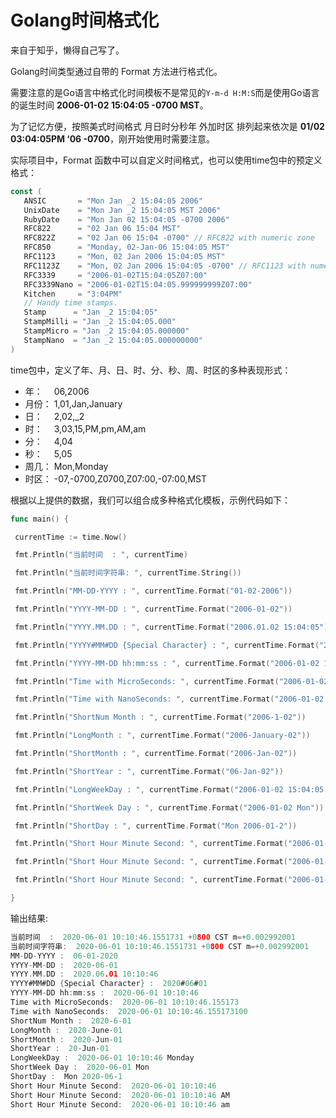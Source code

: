 # Golang时间格式化

来自于知乎，懒得自己写了。



Golang时间类型通过自带的 Format 方法进行格式化。

需要注意的是Go语言中格式化时间模板不是常见的`Y-m-d H:M:S`而是使用Go语言的诞生时间 **2006-01-02 15:04:05 -0700 MST**。

为了记忆方便，按照美式时间格式 月日时分秒年 外加时区 排列起来依次是 **01/02 03:04:05PM ‘06 -0700**，刚开始使用时需要注意。

实际项目中，Format 函数中可以自定义时间格式，也可以使用time包中的预定义格式：

```go
const (
   ANSIC       = "Mon Jan _2 15:04:05 2006"
   UnixDate    = "Mon Jan _2 15:04:05 MST 2006"
   RubyDate    = "Mon Jan 02 15:04:05 -0700 2006"
   RFC822      = "02 Jan 06 15:04 MST"
   RFC822Z     = "02 Jan 06 15:04 -0700" // RFC822 with numeric zone
   RFC850      = "Monday, 02-Jan-06 15:04:05 MST"
   RFC1123     = "Mon, 02 Jan 2006 15:04:05 MST"
   RFC1123Z    = "Mon, 02 Jan 2006 15:04:05 -0700" // RFC1123 with numeric zone
   RFC3339     = "2006-01-02T15:04:05Z07:00"
   RFC3339Nano = "2006-01-02T15:04:05.999999999Z07:00"
   Kitchen     = "3:04PM"
   // Handy time stamps.
   Stamp      = "Jan _2 15:04:05"
   StampMilli = "Jan _2 15:04:05.000"
   StampMicro = "Jan _2 15:04:05.000000"
   StampNano  = "Jan _2 15:04:05.000000000"
)
```

time包中，定义了年、月、日、时、分、秒、周、时区的多种表现形式：

- 年：　 06,2006
- 月份： 1,01,Jan,January
- 日：　 2,02,_2
- 时：　 3,03,15,PM,pm,AM,am
- 分：　 4,04
- 秒：　 5,05
- 周几： Mon,Monday
- 时区： -07,-0700,Z0700,Z07:00,-07:00,MST

根据以上提供的数据，我们可以组合成多种格式化模板，示例代码如下：

```go
func main() {

 currentTime := time.Now()

 fmt.Println("当前时间  : ", currentTime)

 fmt.Println("当前时间字符串: ", currentTime.String())

 fmt.Println("MM-DD-YYYY : ", currentTime.Format("01-02-2006"))

 fmt.Println("YYYY-MM-DD : ", currentTime.Format("2006-01-02"))

 fmt.Println("YYYY.MM.DD : ", currentTime.Format("2006.01.02 15:04:05"))

 fmt.Println("YYYY#MM#DD {Special Character} : ", currentTime.Format("2006#01#02"))

 fmt.Println("YYYY-MM-DD hh:mm:ss : ", currentTime.Format("2006-01-02 15:04:05"))

 fmt.Println("Time with MicroSeconds: ", currentTime.Format("2006-01-02 15:04:05.000000"))

 fmt.Println("Time with NanoSeconds: ", currentTime.Format("2006-01-02 15:04:05.000000000"))

 fmt.Println("ShortNum Month : ", currentTime.Format("2006-1-02"))

 fmt.Println("LongMonth : ", currentTime.Format("2006-January-02"))

 fmt.Println("ShortMonth : ", currentTime.Format("2006-Jan-02"))

 fmt.Println("ShortYear : ", currentTime.Format("06-Jan-02"))

 fmt.Println("LongWeekDay : ", currentTime.Format("2006-01-02 15:04:05 Monday"))

 fmt.Println("ShortWeek Day : ", currentTime.Format("2006-01-02 Mon"))

 fmt.Println("ShortDay : ", currentTime.Format("Mon 2006-01-2"))

 fmt.Println("Short Hour Minute Second: ", currentTime.Format("2006-01-02 3:4:5"))

 fmt.Println("Short Hour Minute Second: ", currentTime.Format("2006-01-02 3:4:5 PM"))

 fmt.Println("Short Hour Minute Second: ", currentTime.Format("2006-01-02 3:4:5 pm"))

}
```

输出结果:

```go
当前时间  :  2020-06-01 10:10:46.1551731 +0800 CST m=+0.002992001
当前时间字符串:  2020-06-01 10:10:46.1551731 +0800 CST m=+0.002992001
MM-DD-YYYY :  06-01-2020
YYYY-MM-DD :  2020-06-01
YYYY.MM.DD :  2020.06.01 10:10:46
YYYY#MM#DD {Special Character} :  2020#06#01
YYYY-MM-DD hh:mm:ss :  2020-06-01 10:10:46
Time with MicroSeconds:  2020-06-01 10:10:46.155173
Time with NanoSeconds:  2020-06-01 10:10:46.155173100
ShortNum Month :  2020-6-01
LongMonth :  2020-June-01
ShortMonth :  2020-Jun-01
ShortYear :  20-Jun-01
LongWeekDay :  2020-06-01 10:10:46 Monday
ShortWeek Day :  2020-06-01 Mon
ShortDay :  Mon 2020-06-1
Short Hour Minute Second:  2020-06-01 10:10:46
Short Hour Minute Second:  2020-06-01 10:10:46 AM
Short Hour Minute Second:  2020-06-01 10:10:46 am
```